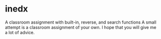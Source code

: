 # inedx
A classroom assignment with built-in, reverse, and search functions
A small attempt is a classroom assignment of your own.
I hope that you will give me a lot of advice.
